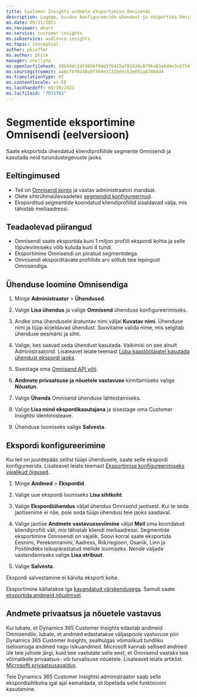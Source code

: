 ```yaml
---
title: Customer Insights andmete eksportimine Omnisendi
description: Lugege, kuidas konfigureerida ühendust ja eksportida Omnisendi.
ms.date: 05/21/2021
ms.reviewer: mhart
ms.service: customer-insights
ms.subservice: audience-insights
ms.topic: conceptual
author: pkieffer
ms.author: philk
manager: shellyha
ms.openlocfilehash: 58b54dc24f4656f9dd376415a701539c8796e83e6d4e3c6754f5627ce77c5685
ms.sourcegitcommit: aa0cfbf6240a9f560e3131bdec63e051a8786dd4
ms.translationtype: HT
ms.contentlocale: et-EE
ms.lasthandoff: 08/10/2021
ms.locfileid: "7031761"
---
```

# <a name="export-segments-to-omnisend-preview"></a>Segmentide eksportimine Omnisendi (eelversioon)

Saate eksportida ühendatud kliendiprofiilide segmente Omnisendi ja kasutada neid turundustegevuste jaoks.

## <a name="prerequisites"></a>Eeltingimused

-   Teil on [Omnisend konto](https://www.omnisend.com/) ja vastav administraatori mandaat.
-   Olete sihtrühmaülevaadetes [segmendid konfigureerinud](segments.md).
-   Eksporditud segmentide koondatud kliendiprofiilid sisaldavad välja, mis tähistab meiliaadressi.

## <a name="known-limitations"></a>Teadaolevad piirangud

- Omnisendi saate eksportida kuni 1 miljon profiili ekspordi kohta ja selle lõpuleviimiseks võib kuluda kuni 4 tundi.
- Eksportimine Omnisendi on piiratud segmentidega.
- Omnisendi eksporditavate profiilide arv sõltub teie lepingust Omnisendiga.

## <a name="set-up-connection-to-omnisend"></a>Ühenduse loomine Omnisendiga

1. Minge **Administraator** > **Ühendused**.

1. Valige **Lisa ühendus** ja valige **Omnisend** ühenduse konfigureerimiseks.

1. Andke oma ühendusele äratuntav nimi väljal **Kuvatav nimi**. Ühenduse nimi ja tüüp kirjeldavad ühendust. Soovitame valida nime, mis selgitab ühenduse eesmärki ja sihti.

1. Valige, kes saavad seda ühendust kasutada. Vaikimisi on see ainult Administraatorid. Lisateavet leiate teemast [Luba kaastöötajatel kasutada ühendust ekspordi jaoks](connections.md#allow-contributors-to-use-a-connection-for-exports).

1. Sisestage oma [Omnisend API võti](https://support.omnisend.com/en/articles/1061890-generating-api-key).

1. **Andmete privaatsuse ja nõuetele vastavuse** kinnitamiseks valige **Nõustun**.

1. Valige **Ühenda** Omnisend ühenduse lähtestamiseks.

1. Valige **Lisa mind ekspordikasutajana** ja sisestage oma Customer Insightsi identimisteave.

1. Ühenduse loomiseks valige **Salvesta**.

## <a name="configure-an-export"></a>Ekspordi konfigureerimine

Kui teil on juurdepääs sellist tüüpi ühendusele, saate selle ekspordi konfigureerida. Lisateavet leiate teemast [Eksportimise konfigureerimiseks vajalikud õigused](export-destinations.md#set-up-a-new-export).

1. Minge **Andmed** > **Ekspordid**.

1. Valige uue ekspordi loomiseks **Lisa sihtkoht**.

1. Valige **Ekspordiühendus** väljal ühendus Omnisend jaotisest. Kui te seda jaotisenime ei näe, pole seda tüüpi ühendusi teie jaoks saadaval.

1. Valige jaotise **Andmete vastavusseviimine** väljal **Meil** oma koondatud kliendiprofiili väli, mis tähistab kliendi meiliaadressi. Segmentide eksportimine Omnisendi on vajalik. Soovi korral saate eksportida Eesnimi, Perekonnanimi, Aadress, Riik/regioon, Osariik, Linn ja Postiindeks isikupärastatud meilide loomiseks. Nende väljade vastendamiseks valige **Lisa atribuut**.

1. Valige **Salvesta**.

Ekspordi salvestamine ei käivita eksporti kohe.

Eksportimine käitatakse iga [kavandatud värskendusega](system.md#schedule-tab). Samuti saate [eksportida andmeid nõudmisel](export-destinations.md#run-exports-on-demand). 


## <a name="data-privacy-and-compliance"></a>Andmete privaatsus ja nõuetele vastavus

Kui lubate, et Dynamics 365 Customer Insights edastab andmeid Omnisendile, lubate, et andmed edastatakse väljaspoole vastavuse piiri Dynamics 365 Customer Insights, sealhulgas võimalikud tundliku iseloomuga andmed nagu isikuandmed. Microsoft kannab sellised andmed üle teie juhiste järgi, kuid teie vastutate selle eest, et Omnisend vastaks teie võimalikele privaatsus- või turvalisuse nõuetele. Lisateavet leiate artiklist [Microsofti privaatsusavaldus](https://go.microsoft.com/fwlink/?linkid=396732).

Teie Dynamics 365 Customer Insightsi administraator saab selle ekspordisihtkoha igal ajal eemaldada, et lõpetada selle funktsiooni kasutamine.
